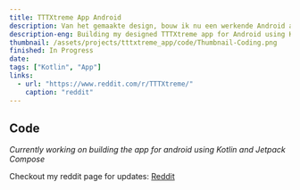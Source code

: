 ```yaml
---
title: TTTXtreme App Android
description: Van het gemaakte design, bouw ik nu een werkende Android app d.m.v. Kotlin en Jetpack Compose.
description-eng: Building my designed TTTXtreme app for Android using Kotlin and Jetpack Compose.
thumbnail: /assets/projects/tttxtreme_app/code/Thumbnail-Coding.png
finished: In Progress
date: 
tags: ["Kotlin", "App"]
links:
  - url: "https://www.reddit.com/r/TTTXtreme/"
    caption: "reddit"
---
```


## Code
*Currently working on building the app for android using Kotlin and Jetpack Compose*

Checkout my reddit page for updates: [Reddit](https://www.reddit.com/r/TTTXtreme/)